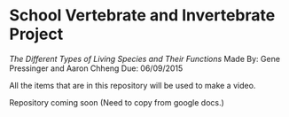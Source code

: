 # School Vertebrate and Invertebrate Project
*The Different Types of Living Species and Their Functions*
Made By: Gene Pressinger and Aaron Chheng
Due: 06/09/2015

All the items that are in this repository will be used to make a video.

Repository coming soon (Need to copy from google docs.)
